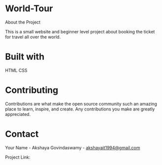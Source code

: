 # World-Tour
About the Project

This is a small website and beginner level project about booking the ticket for travel all over the world.

# Built with

HTML
CSS

# Contributing

Contributions are what make the open source community such an amazing place to learn, inspire, and create. Any contributions you make are greatly appreciated.


# Contact

Your Name - Akshaya Govindaswamy - akshayait1994@gmail.com

Project Link: 
